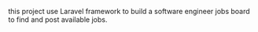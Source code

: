 this project use Laravel framework to build a software engineer jobs board to find and post available jobs. 
